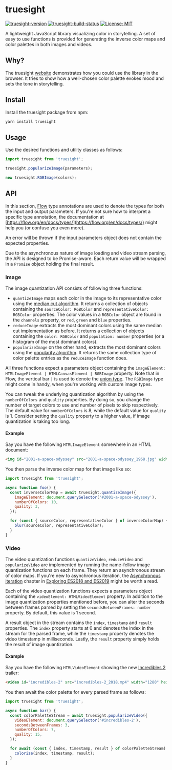 # truesight

[![truesight-version](https://badge.fury.io/js/truesight.svg)](https://badge.fury.io/js/truesight) [![truesight-build-status](https://travis-ci.org/chennara/truesight.svg?branch=master)](https://travis-ci.org/chennara/truesight) [![License: MIT](https://img.shields.io/badge/License-MIT-yellow.svg)](https://opensource.org/licenses/MIT)

A lightweight JavaScript library visualizing color in storytelling. A set of easy to use functions is provided for generating the inverse color maps and color palettes in both images and videos.

## Why?

The truesight [website](https://chennara.github.io/truesight/) demonstrates how you could use the library in the browser. It tries to show how a well-chosen color palette evokes mood and sets the tone in storytelling.

## Install

Install the truesight package from npm:

```bash
yarn install truesight
```

## Usage

Use the desired functions and utility classes as follows:

```javascript
import truesight from 'truesight';

truesight.popularizeImage(parameters);

new truesight.RGBImage(colors);
```

## API

In this section, [Flow](https://flow.org/) type annotations are used to denote the types for both the input and output parameters. If you're not sure how to interpret a specific type annotation, the documentation at [https://flow.org/en/docs/types/](https://flow.org/en/docs/types/) might help you (or confuse you even more).

An error will be thrown if the input parameters object does not contain the expected properties.

Due to the asynchronous nature of image loading and video stream parsing, the API is designed to be Promise-aware. Each return value will be wrapped in a `Promise` object holding the final result.

### Image

The image quantization API consists of following three functions:

* `quantizeImage` maps each color in the image to its representative color using the [median cut algorithm](https://en.wikipedia.org/wiki/Median_cut). It returns a collection of objects containing the `sourceColor: RGBColor` and `representativeColor: RGBColor` properties. The color values in a `RGBColor` object are found in the `channels` property, or `red`, `green` and `blue` properties.
* `reduceImage` extracts the most dominant colors using the same median cut implementation as before. It returns a collection of objects containing the `color: RGBColor` and `population: number` properties (or a histogram of the most dominant colors).
* `popularizeImage` on the other hand, extracts the most dominant colors using the [popularity algorithm](https://web.cs.wpi.edu/~matt/courses/cs563/talks/color_quant/CQindex.html). It returns the same collection type of color palette entries as the `reduceImage` function does.

All three functions expect a parameters object containing the `imageElement: HTMLImageElement | HTMLCanvasElement | RGBImage` property. Note that in Flow, the vertical bar `|` is used to denote the [union type](https://flow.org/en/docs/types/unions/). The `RGBImage` type might come in handy, when you're working with custom image types.

You can tweak the underlying quantization algorithm by using the `numberOfColors` and `quality` properties. By doing so, you change the number of target colors to use and number of pixels to skip respectively. The default value for `numberOfColors` is 8, while the default value for `quality` is 1. Consider setting the `quality` property to a higher value, if image quantization is taking too long.

#### Example

Say you have the following `HTMLImageElement` somewhere in an HTML document:

```html
<img id="2001-a-space-odyssey" src="2001-a-space-odyssey_1968.jpg" width="67.5" height="100">
```

You then parse the inverse color map for that image like so:

```javascript
import truesight from 'truesight';

async function foo() {
  const inverseColorMap = await truesight.quantizeImage({
    imageElement: document.querySelector('#2001-a-space-odyssey'),
    numberOfColors: 10,
    quality: 3,
  });

  for (const { sourceColor, representativeColor } of inverseColorMap) {
    blur(sourceColor, representativeColor);
  }
}
```

### Video

The video quantization functions `quantizeVideo`, `reduceVideo` and `popularizeVideo` are implemented by running the name-fellow image quantization functions on each frame. They return an asynchronous stream of color maps. If you're new to asynchronous iteration, the [Asynchronous iteration](http://exploringjs.com/es2018-es2019/ch_asynchronous-iteration.html) chapter in [Exploring ES2018 and ES2019](http://exploringjs.com/es2018-es2019/index.html) might be worth a read.

Each of the video quantization functions expects a parameters object containing the `videoElement: HTMLVideoElement` property. In addition to the image quantization properties mentioned before, you can alter the seconds between frames parsed by setting the `secondsBetweenFrames: number` property. By default, this value is 1 second.

A result object in the stream contains the `index`, `timestamp` and `result` properties. The `index` property starts at 0 and denotes the index in the stream for the parsed frame, while the `timestamp` property denotes the video timestamp in milliseconds. Lastly, the `result` property simply holds the result of image quantization.

#### Example

Say you have the following `HTMLVideoElement` showing the new [Incredibles 2](https://www.youtube.com/watch?v=i5qOzqD9Rms) trailer:

```html
<video id="incredibles-2" src="incredibles-2_2018.mp4" width="1280" height="545"></video>
```

You then await the color palette for every parsed frame as follows:

```javascript
import truesight from 'truesight';

async function bar() {
  const colorPaletteStream = await truesight.popularizeVideo({
    videoElement: document.querySelector('#incredibles-2'),
    secondsBetweenFrames: 3,
    numberOfColors: 7,
    quality: 15,
  });

  for await (const { index, timestamp, result } of colorPaletteStream) {
    colorize(index, timestamp, result);
  }
}
```
